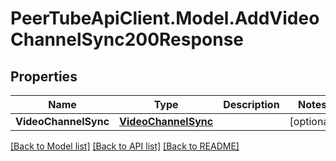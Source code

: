 # PeerTubeApiClient.Model.AddVideoChannelSync200Response

## Properties

Name | Type | Description | Notes
------------ | ------------- | ------------- | -------------
**VideoChannelSync** | [**VideoChannelSync**](VideoChannelSync.md) |  | [optional] 

[[Back to Model list]](../README.md#documentation-for-models) [[Back to API list]](../README.md#documentation-for-api-endpoints) [[Back to README]](../README.md)


